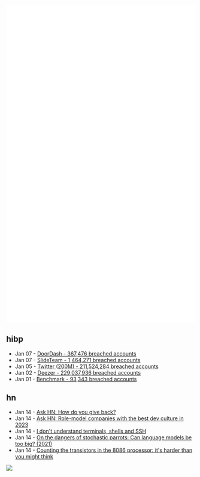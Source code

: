 ![Metrics](https://raw.githubusercontent.com/phixion/phixion/master/metrics.svg)

## hibp

<!--
for https://github.com/phixion/phixion/blob/main/.github/workflows/feeds.yml
-->
<!--START_SECTION:haveibeenpwnd-->
- Jan 07 - [DoorDash - 367,476 breached accounts](https://haveibeenpwned.com/PwnedWebsites#DoorDash)
- Jan 07 - [SlideTeam - 1,464,271 breached accounts](https://haveibeenpwned.com/PwnedWebsites#SlideTeam)
- Jan 05 - [Twitter (200M) - 211,524,284 breached accounts](https://haveibeenpwned.com/PwnedWebsites#Twitter200M)
- Jan 02 - [Deezer - 229,037,936 breached accounts](https://haveibeenpwned.com/PwnedWebsites#Deezer)
- Jan 01 - [Benchmark - 93,343 breached accounts](https://haveibeenpwned.com/PwnedWebsites#Benchmark)
<!--END_SECTION:haveibeenpwnd-->

## hn

<!--
for https://github.com/phixion/phixion/blob/main/.github/workflows/feeds.yml
-->
<!--START_SECTION:hn-->
- Jan 14 - [Ask HN: How do you give back?](https://news.ycombinator.com/item?id=34383350)
- Jan 14 - [Ask HN: Role-model companies with the best dev culture in 2023](https://news.ycombinator.com/item?id=34383010)
- Jan 14 - [I don't understand terminals, shells and SSH](https://j11g.com/2023/01/14/i-dont-understand-terminals-shells-and-ssh/)
- Jan 14 - [On the dangers of stochastic parrots: Can language models be too big? (2021)](https://dl.acm.org/doi/10.1145/3442188.3445922)
- Jan 14 - [Counting the transistors in the 8086 processor: it's harder than you might think](http://www.righto.com/2023/01/counting-transistors-in-8086-processor.html)
<!--END_SECTION:hn-->

<!--
for https://yhype.me
-->
![](https://hit.yhype.me/github/profile?user_id=13013670)
